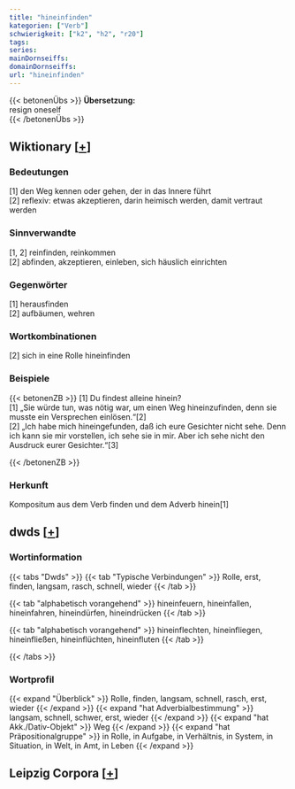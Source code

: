 ```yaml
---
title: "hineinfinden"
kategorien: ["Verb"]
schwierigkeit: ["k2", "h2", "r20"]
tags:
series:
mainDornseiffs:
domainDornseiffs:
url: "hineinfinden"
---
```


{{< betonenÜbs >}}
**Übersetzung:**  
resign oneself  
{{< /betonenÜbs >}}

## Wiktionary [[+](https://de.wiktionary.org/wiki/hineinfinden)]

### Bedeutungen
[1] den Weg kennen oder gehen, der in das Innere führt  
[2] reflexiv: etwas akzeptieren, darin heimisch werden, damit vertraut werden  

### Sinnverwandte
[1, 2] reinfinden, reinkommen  
[2] abfinden, akzeptieren, einleben, sich häuslich einrichten  

### Gegenwörter
[1] herausfinden  
[2] aufbäumen, wehren  

### Wortkombinationen
[2] sich in eine Rolle hineinfinden  

### Beispiele
{{< betonenZB >}}
[1] Du findest alleine hinein?  
[1] „Sie würde tun, was nötig war, um einen Weg hineinzufinden, denn sie musste ein Versprechen einlösen.“[2]  
[2] „Ich habe mich hineingefunden, daß ich eure Gesichter nicht sehe. Denn ich kann sie mir vorstellen, ich sehe sie in mir. Aber ich sehe nicht den Ausdruck eurer Gesichter.“[3]  

{{< /betonenZB >}}
### Herkunft
Kompositum aus dem Verb finden und dem Adverb hinein[1]  



## dwds [[+](https://www.dwds.de/wb/hineinfinden)]

### Wortinformation
{{< tabs "Dwds" >}}
{{< tab "Typische Verbindungen" >}}
Rolle, erst, finden, langsam, rasch, schnell, wieder
{{< /tab >}}

{{< tab "alphabetisch vorangehend" >}}
hineinfeuern, hineinfallen, hineinfahren, hineindürfen, hineindrücken
{{< /tab >}}

{{< tab "alphabetisch vorangehend" >}}
hineinflechten, hineinfliegen, hineinfließen, hineinflüchten, hineinfluten
{{< /tab >}}

{{< /tabs >}}

### Wortprofil
{{< expand "Überblick" >}} Rolle, finden, langsam, schnell, rasch, erst, wieder {{< /expand >}}
{{< expand "hat Adverbialbestimmung" >}} langsam, schnell, schwer, erst, wieder {{< /expand >}}
{{< expand "hat Akk./Dativ-Objekt" >}} Weg {{< /expand >}}
{{< expand "hat Präpositionalgruppe" >}} in Rolle, in Aufgabe, in Verhältnis, in System, in Situation, in Welt, in Amt, in Leben {{< /expand >}}

## Leipzig Corpora [[+](https://corpora.uni-leipzig.de/en/res?word=hineinfinden&corpusId=deu_newscrawl-public_2018)]

